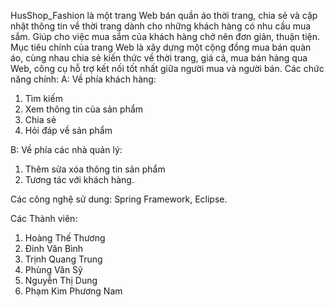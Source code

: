 HusShop_Fashion là một trang Web bán quần áo thời trang, chia sẻ và cập nhật thông tin về thời trang dành cho những khách hàng có nhu cầu mua sắm. Giúp cho việc mua sắm của khách hàng chở nên đơn giản, thuận tiện.
Mục tiêu chính của trang Web là xây dựng một cộng đồng mua bán quàn áo, cùng nhau chia sẻ kiến thức về thời trang, giá cả, mua bán hàng qua Web, công cụ hỗ trợ kết nối tốt nhất giữa người mua và người bán.
Các chức năng chính:
A: Về phía khách hàng:
1. Tìm kiếm
2. Xem thông tin của sản phẩm
3. Chia sẻ
4. Hỏi đáp về sản phẩm

B: Về phía các nhà quản lý:
1. Thêm sửa xóa thông tin sản phẩm
2. Tương tác với khách hàng.

Các công nghệ sử dung: Spring Framework, Eclipse.

Các Thành viên:
1. Hoàng Thế Thương
2. Đinh Văn Bình
3. Trịnh Quang Trung
4. Phùng Văn Sỹ
5. Nguyễn Thị Dung
6. Phạm Kim Phương Nam

